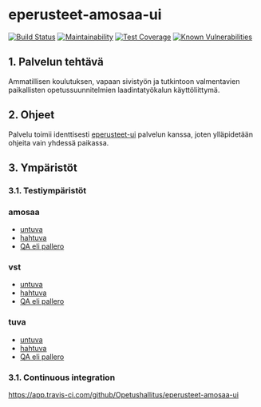 # eperusteet-amosaa-ui

[![Build Status](https://travis-ci.org/Opetushallitus/eperusteet-amosaa-ui.svg?branch=master)](https://travis-ci.org/Opetushallitus/eperusteet-amosaa-ui)
[![Maintainability](https://api.codeclimate.com/v1/badges/eea9e59302df6e343d57/maintainability)](https://codeclimate.com/github/Opetushallitus/eperusteet-amosaa-ui/maintainability)
[![Test Coverage](https://api.codeclimate.com/v1/badges/eea9e59302df6e343d57/test_coverage)](https://codeclimate.com/github/Opetushallitus/eperusteet-amosaa-ui/test_coverage)
[![Known Vulnerabilities](https://snyk.io/test/github/Opetushallitus/eperusteet-amosaa-ui/badge.svg)](https://snyk.io/test/github/Opetushallitus/eperusteet-amosaa-ui)

## 1. Palvelun tehtävä

Ammatillisen koulutuksen, vapaan sivistyön ja tutkintoon valmentavien paikallisten opetussuunnitelmien laadintatyökalun käyttöliittymä.

## 2. Ohjeet

Palvelu toimii identtisesti [eperusteet-ui](https://github.com/Opetushallitus/eperusteet-ui) palvelun
kanssa, joten ylläpidetään ohjeita vain yhdessä paikassa.

## 3. Ympäristöt

### 3.1. Testiympäristöt


### amosaa

- [untuva](https://virkailija.untuvaopintopolku.fi/eperusteet-amosaa-app/uusi/#/ammatillinen/fi/)
- [hahtuva](https://virkailija.hahtuvaopintopolku.fi/eperusteet-amosaa-app/uusi/#/ammatillinen/fi/)
- [QA eli pallero](https://virkailija.testiopintopolku.fi/eperusteet-amosaa-app/uusi/#/ammatillinen/fi/)

### vst

- [untuva](https://virkailija.untuvaopintopolku.fi/eperusteet-amosaa-app/uusi/#/vapaasivistystyo/fi)
- [hahtuva](https://virkailija.hahtuvaopintopolku.fi/eperusteet-amosaa-app/uusi/#/vapaasivistystyo/fi)
- [QA eli pallero](https://virkailija.testiopintopolku.fi/eperusteet-amosaa-app/uusi/#/vapaasivistystyo/fi)

### tuva

- [untuva](https://virkailija.untuvaopintopolku.fi/eperusteet-amosaa-app/uusi/#/tutkintoonvalmentava/fi)
- [hahtuva](https://virkailija.hahtuvaopintopolku.fi/eperusteet-amosaa-app/uusi/#/tutkintoonvalmentava/fi)
- [QA eli pallero](https://virkailija.testiopintopolku.fi/eperusteet-amosaa-app/uusi/#/tutkintoonvalmentava/fi)



### 3.1. Continuous integration

https://app.travis-ci.com/github/Opetushallitus/eperusteet-amosaa-ui



